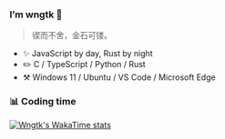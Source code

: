 ### I’m wngtk 👋

> 锲而不舍，金石可镂。

- ✨ JavaScript by day, Rust by night
- ✏️  C / TypeScript / Python / Rust
- ⚒️ Windows 11 / Ubuntu / VS Code / Microsoft Edge

### 📊 Coding time

[![Wngtk's WakaTime stats](https://github-readme-stats-arvins-projects-41589a85.vercel.app/api/wakatime?username=@wngtk)](https://wakatime.com/@wngtk)

<!---
wngtk/wngtk is a ✨ special ✨ repository because its `README.md` (this file) appears on your GitHub profile.
You can click the Preview link to take a look at your changes.
--->
